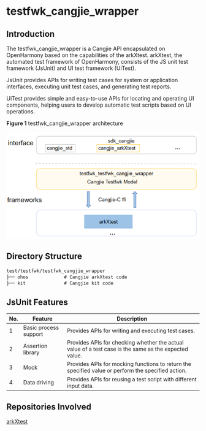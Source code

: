 # testfwk_cangjie_wrapper

## Introduction

The testfwk_cangjie_wrapper is a Cangjie API encapsulated on OpenHarmony based on the capabilities of the arkXtest. arkXtest, the automated test framework of OpenHarmony, consists of the JS unit test framework (JsUnit) and UI test framework (UiTest).

JsUnit provides APIs for writing test cases for system or application interfaces, executing unit test cases, and generating test reports.

UiTest provides simple and easy-to-use APIs for locating and operating UI components, helping users to develop automatic test scripts based on UI operations.

**Figure 1** testfwk_cangjie_wrapper architecture

![](figures/testfwk_cangjie_wrapper_architecture_en.png "testfwk_cangjie_wrapper architecture")

## Directory Structure

```
test/testfwk/testfwk_cangjie_wrapper
├── ohos             # Cangjie arkXtest code
├── kit              # Cangjie kit code
```

## JsUnit Features

| No.  | Feature    | Description                                                    |
| ---- | -------- | ------------------------------------------------------------ |
| 1    | Basic process support| Provides APIs for writing and executing test cases.                                    |
| 2    | Assertion library  | Provides APIs for checking whether the actual value of a test case is the same as the expected value.                        |
| 3    | Mock| Provides APIs for mocking functions to return the specified value or perform the specified action.|
| 4    | Data driving| Provides APIs for reusing a test script with different input data.|

## Repositories Involved

[arkXtest](https://gitee.com/openharmony/testfwk_arkxtest/blob/master/README_en.md)
